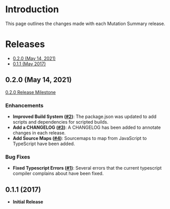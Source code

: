 # Introduction
This page outlines the changes made with each Mutation Summary release.

# Releases
* [0.2.0 (May 14, 2021)](#020-may-14-2021)
* [0.1.1 (May 2017)](#011-2017)


## 0.2.0 (May 14, 2021)
[0.2.0 Release Milestone](https://github.com/mmacfadden/mutation-summary/milestones?state=closed)

### Enhancements
* **Improved Build System ([#2](https://github.com/mmacfadden/mutation-summary/issues/2))**: The package.json was updated to add scripts and dependencies for scripted builds.
* **Add a CHANGELOG ([#3](https://github.com/mmacfadden/mutation-summary/issues/3))**: A CHANGELOG has been added to annotate changes in each release.
* **Add Source Maps ([#4](https://github.com/mmacfadden/mutation-summary/issues/4))**: Sourcemaps to map from JavaScript to TypeScript have been added.

### Bug Fixes

* **Fixed Typescript Errors ([#1](https://github.com/mmacfadden/mutation-summary/issues/1))**: Several errors that the current typescript compiler complains about have been fixed.

## 0.1.1 (2017)

* **Initial Release**